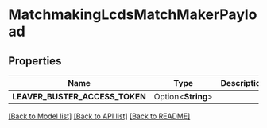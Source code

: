 # MatchmakingLcdsMatchMakerPayload

## Properties

Name | Type | Description | Notes
------------ | ------------- | ------------- | -------------
**LEAVER_BUSTER_ACCESS_TOKEN** | Option<**String**> |  | [optional]

[[Back to Model list]](../README.md#documentation-for-models) [[Back to API list]](../README.md#documentation-for-api-endpoints) [[Back to README]](../README.md)


